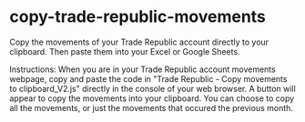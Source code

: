 # copy-trade-republic-movements
Copy the movements of your Trade Republic account directly to your clipboard. Then paste them into your Excel or Google Sheets.

Instructions:
When you are in your Trade Republic account movements webpage, copy and paste the code in "Trade Republic - Copy movements to clipboard_V2.js" directly in the console of your web browser. A button will appear to copy the movements into your clipboard. You can choose to copy all the movements, or just the movements that occured the previous month.
